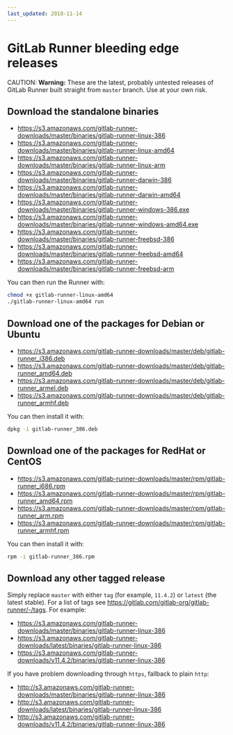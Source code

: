 ```yaml
---
last_updated: 2018-11-14
---
```


# GitLab Runner bleeding edge releases

CAUTION: **Warning:**
These are the latest, probably untested releases of GitLab Runner built straight
from `master` branch. Use at your own risk.

## Download the standalone binaries

- <https://s3.amazonaws.com/gitlab-runner-downloads/master/binaries/gitlab-runner-linux-386>
- <https://s3.amazonaws.com/gitlab-runner-downloads/master/binaries/gitlab-runner-linux-amd64>
- <https://s3.amazonaws.com/gitlab-runner-downloads/master/binaries/gitlab-runner-linux-arm>
- <https://s3.amazonaws.com/gitlab-runner-downloads/master/binaries/gitlab-runner-darwin-386>
- <https://s3.amazonaws.com/gitlab-runner-downloads/master/binaries/gitlab-runner-darwin-amd64>
- <https://s3.amazonaws.com/gitlab-runner-downloads/master/binaries/gitlab-runner-windows-386.exe>
- <https://s3.amazonaws.com/gitlab-runner-downloads/master/binaries/gitlab-runner-windows-amd64.exe>
- <https://s3.amazonaws.com/gitlab-runner-downloads/master/binaries/gitlab-runner-freebsd-386>
- <https://s3.amazonaws.com/gitlab-runner-downloads/master/binaries/gitlab-runner-freebsd-amd64>
- <https://s3.amazonaws.com/gitlab-runner-downloads/master/binaries/gitlab-runner-freebsd-arm>

You can then run the Runner with:

```bash
chmod +x gitlab-runner-linux-amd64
./gitlab-runner-linux-amd64 run
```

## Download one of the packages for Debian or Ubuntu

- <https://s3.amazonaws.com/gitlab-runner-downloads/master/deb/gitlab-runner_i386.deb>
- <https://s3.amazonaws.com/gitlab-runner-downloads/master/deb/gitlab-runner_amd64.deb>
- <https://s3.amazonaws.com/gitlab-runner-downloads/master/deb/gitlab-runner_armel.deb>
- <https://s3.amazonaws.com/gitlab-runner-downloads/master/deb/gitlab-runner_armhf.deb>

You can then install it with:

```bash
dpkg -i gitlab-runner_386.deb
```

## Download one of the packages for RedHat or CentOS

- <https://s3.amazonaws.com/gitlab-runner-downloads/master/rpm/gitlab-runner_i686.rpm>
- <https://s3.amazonaws.com/gitlab-runner-downloads/master/rpm/gitlab-runner_amd64.rpm>
- <https://s3.amazonaws.com/gitlab-runner-downloads/master/rpm/gitlab-runner_arm.rpm>
- <https://s3.amazonaws.com/gitlab-runner-downloads/master/rpm/gitlab-runner_armhf.rpm>

You can then install it with:

```bash
rpm -i gitlab-runner_386.rpm
```

## Download any other tagged release

Simply replace `master` with either `tag` (for example, `11.4.2`) or `latest` (the latest
stable). For a list of tags see <https://gitlab.com/gitlab-org/gitlab-runner/-/tags>.
For example:

- <https://s3.amazonaws.com/gitlab-runner-downloads/master/binaries/gitlab-runner-linux-386>
- <https://s3.amazonaws.com/gitlab-runner-downloads/latest/binaries/gitlab-runner-linux-386>
- <https://s3.amazonaws.com/gitlab-runner-downloads/v11.4.2/binaries/gitlab-runner-linux-386>

If you have problem downloading through `https`, fallback to plain `http`:

- <http://s3.amazonaws.com/gitlab-runner-downloads/master/binaries/gitlab-runner-linux-386>
- <http://s3.amazonaws.com/gitlab-runner-downloads/latest/binaries/gitlab-runner-linux-386>
- <http://s3.amazonaws.com/gitlab-runner-downloads/v11.4.2/binaries/gitlab-runner-linux-386>
